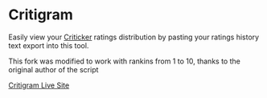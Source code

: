 Critigram
=========

Easily view your [Criticker](http://www.criticker.com) ratings distribution by pasting your ratings history text export into this tool.

This fork was modified to work with rankins from 1 to 10, thanks to the original author of the script

[Critigram Live Site](http://kalafut.github.io/critigram/)
